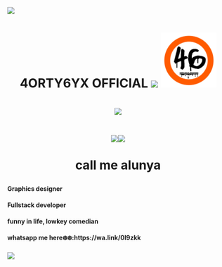  <a><img src='https://i.imgur.com/LyHic3i.gif'/></a>
</a>
<h1 align="center"><b>4ORTY6YX OFFICIAL</b>
 <a><img src='https://i.imgur.com/LyHic3i.gif'/></a>
</a>
  <a  align="center"><img  width="25%"src='.png'/></a>
<p align="center">
  <a href="https://github.com/DenverCoder1/readme-typing-svg"><img src="https://readme-typing-svg.herokuapp.com?font=Time+New+Roman&color=cyan&size=25&center=true&vCenter=true&width=600&height=100&lines=WELCOME+TO+4ORTY6YX+OFFICIAL+ACCOUNT..."></a>
</p>
 <a><img src='https://i.imgur.com/LyHic3i.gif'/></a><a><img src='https://i.imgur.com/LyHic3i.gif'/></a>
</a>

<p align="center">call me alunya</p>
<h4>Graphics designer</h4>
<h4>Fullstack developer</h4>
<h4>funny in life, lowkey comedian</h4>
<h4>whatsapp me here❄️❄️:https://wa.link/0l9zkk</h4>




 
 <a><img src='https://i.imgur.com/LyHic3i.gif'/></a>
</a>
